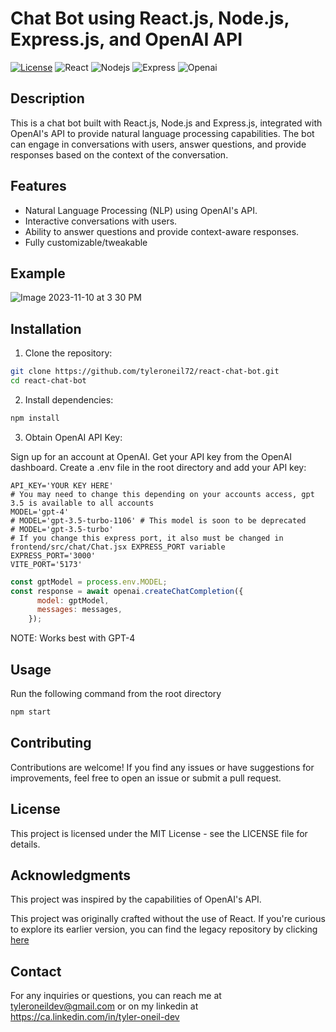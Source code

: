# Chat Bot using React.js, Node.js, Express.js, and OpenAI API

[![License](https://img.shields.io/badge/License-MIT-blue.svg)](https://opensource.org/licenses/MIT)
![React](https://img.shields.io/badge/-ReactJs-61DAFB?logo=react&logoColor=white&style=for-the-badge)
![Nodejs](https://img.shields.io/badge/Node.js-43853D?style=for-the-badge&logo=node.js&logoColor=white)
![Express](https://img.shields.io/badge/Express.js-404D59?style=for-the-badge)
![Openai](https://img.shields.io/badge/Openai-404D59?style=for-the-badge)

## Description

This is a chat bot built with React.js, Node.js and Express.js, integrated with OpenAI's API to provide natural language processing capabilities. The bot can engage in conversations with users, answer questions, and provide responses based on the context of the conversation.

## Features

- Natural Language Processing (NLP) using OpenAI's API.
- Interactive conversations with users.
- Ability to answer questions and provide context-aware responses.
- Fully customizable/tweakable

## Example
![Image 2023-11-10 at 3 30 PM](https://github.com/tyleroneil72/react-chat-bot/assets/43754564/9eb22eb0-b6a5-4334-8239-488e022c35d2)


## Installation

1. Clone the repository:

```bash
git clone https://github.com/tyleroneil72/react-chat-bot.git
cd react-chat-bot
```

2. Install dependencies:

```bash
npm install
```

3. Obtain OpenAI API Key:

Sign up for an account at OpenAI.
Get your API key from the OpenAI dashboard.
Create a .env file in the root directory and add your API key:
```dotenv
API_KEY='YOUR KEY HERE'
# You may need to change this depending on your accounts access, gpt 3.5 is available to all accounts
MODEL='gpt-4'
# MODEL='gpt-3.5-turbo-1106' # This model is soon to be deprecated
# MODEL='gpt-3.5-turbo'
# If you change this express port, it also must be changed in frontend/src/chat/Chat.jsx EXPRESS_PORT variable
EXPRESS_PORT='3000' 
VITE_PORT='5173'
```
```javascript
const gptModel = process.env.MODEL;
const response = await openai.createChatCompletion({
      model: gptModel,
      messages: messages,
    });
```
NOTE: Works best with GPT-4

## Usage
Run the following command from the root directory
```bash
npm start
```

## Contributing
Contributions are welcome! If you find any issues or have suggestions for improvements, feel free to open an issue or submit a pull request.

## License
This project is licensed under the MIT License - see the LICENSE file for details.

## Acknowledgments
This project was inspired by the capabilities of OpenAI's API.

This project was originally crafted without the use of React. If you're curious to explore its earlier version, you can find the legacy repository by clicking [here](https://github.com/tyleroneil72/chat-bot) 

## Contact
For any inquiries or questions, you can reach me at tyleroneildev@gmail.com
or on my linkedin at https://ca.linkedin.com/in/tyler-oneil-dev


